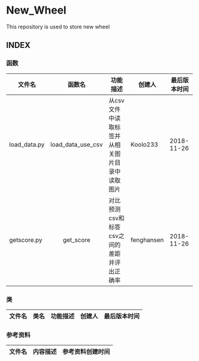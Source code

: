 # New_Wheel
This repository is used to store new wheel


## INDEX

### 函数
| 文件名 | 函数名 | 功能描述 | 创建人 | 最后版本时间 |
| ------ | :------: | ------ | ------ | ------ |
| load_data.py | load_data_use_csv | 从csv文件中读取标签并从相关图片目录中读取图片 | Koolo233 | 2018-11-26 |
| getscore.py | get_score | 对比预测csv和标答csv之间的差距并评出正确率 | fenghansen | 2018-11-26 |



### 类
| 文件名 | 类名 | 功能描述 | 创建人 | 最后版本时间 |
| ------ | :------: | ------ | ------ | ------ |


### 参考资料
| 文件名 | 内容描述 | 参考资料创建时间 |
| ------ | :------: | ------ |

